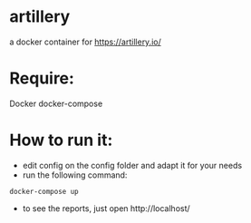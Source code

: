 # artillery
a docker container for https://artillery.io/

# Require:
Docker
docker-compose

# How to run it:
- edit config on the config folder and adapt it for your needs
- run the following command:
```
docker-compose up
```
- to see the reports, just open http://localhost/ 
